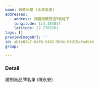 ```yaml
---
name: 敏華冰廳 (太興集團)
addresses:
  - address: 銅鑼灣蘭芳道5號地下
    longitude: 114.184017
    latitude: 22.2785261
tags: []
previewImageUrl: ''
id: ab1e83a7-64f6-5482-9b0e-66d15afadb44
group: ''

---
```

### Detail
建制派品牌名單 (陳永安)

